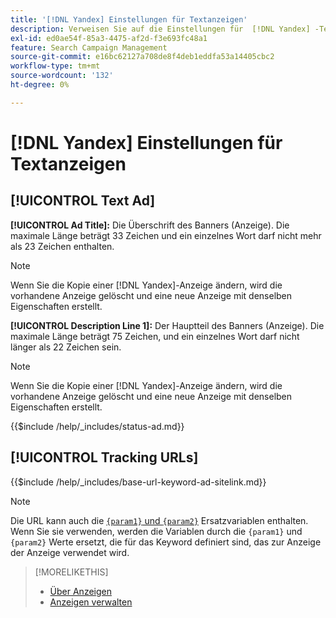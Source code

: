 ```yaml
---
title: '[!DNL Yandex] Einstellungen für Textanzeigen'
description: Verweisen Sie auf die Einstellungen für  [!DNL Yandex] -Text-Anzeigen.
exl-id: ed0ae54f-85a3-4475-af2d-f3e693fc48a1
feature: Search Campaign Management
source-git-commit: e16bc62127a708de8f4deb1eddfa53a14405cbc2
workflow-type: tm+mt
source-wordcount: '132'
ht-degree: 0%

---
```


# [!DNL Yandex] Einstellungen für Textanzeigen

## [!UICONTROL Text Ad]

**[!UICONTROL Ad Title]:** Die Überschrift des Banners (Anzeige). Die maximale Länge beträgt 33 Zeichen und ein einzelnes Wort darf nicht mehr als 23 Zeichen enthalten.

>[!NOTE]
>
>Wenn Sie die Kopie einer [!DNL Yandex]-Anzeige ändern, wird die vorhandene Anzeige gelöscht und eine neue Anzeige mit denselben Eigenschaften erstellt.

**[!UICONTROL Description Line 1]:** Der Hauptteil des Banners (Anzeige). Die maximale Länge beträgt 75 Zeichen, und ein einzelnes Wort darf nicht länger als 22 Zeichen sein.

>[!NOTE]
>
>Wenn Sie die Kopie einer [!DNL Yandex]-Anzeige ändern, wird die vorhandene Anzeige gelöscht und eine neue Anzeige mit denselben Eigenschaften erstellt.

<!-- **[!UICONTROL Status]:** -->

{{$include /help/_includes/status-ad.md}}

## [!UICONTROL Tracking URLs]

<!-- **[!UICONTROL Base URl]:** -->

{{$include /help/_includes/base-url-keyword-ad-sitelink.md}}

>[!NOTE]
>
>Die URL kann auch die [`{param1}` und `{param2}`](https://yandex.com/support/direct/statistics/url-tags.html) Ersatzvariablen enthalten. Wenn Sie sie verwenden, werden die Variablen durch die `{param1}` und `{param2}` Werte ersetzt, die für das Keyword definiert sind, das zur Anzeige der Anzeige verwendet wird.

>[!MORELIKETHIS]
>
>* [Über Anzeigen](ad-about.md)
>* [Anzeigen verwalten](ad-manage.md)
